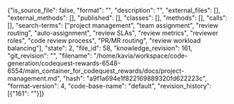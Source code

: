 {"is_source_file": false, "format": "", "description": "", "external_files": [], "external_methods": [], "published": [], "classes": [], "methods": [], "calls": [], "search-terms": ["project management", "team assignment", "review routing", "auto-assignment", "review SLAs", "review metrics", "reviewer roles", "code review process", "PR/MR routing", "review workload balancing"], "state": 2, "file_id": 58, "knowledge_revision": 161, "git_revision": "", "filename": "/home/kavia/workspace/code-generation/codequest-rewards-6548-6554/main_container_for_codequest_rewards/docs/project-management.md", "hash": "a9f1a694e1f822169889320fd622223c", "format-version": 4, "code-base-name": "default", "revision_history": [{"161": ""}]}